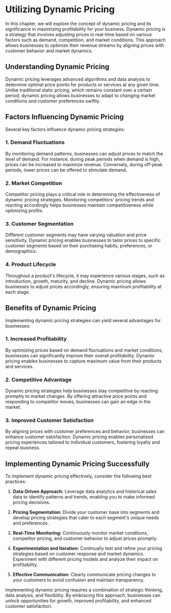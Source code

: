 Utilizing Dynamic Pricing
====================================

In this chapter, we will explore the concept of dynamic pricing and its significance in maximizing profitability for your business. Dynamic pricing is a strategy that involves adjusting prices in real-time based on various factors such as demand, competition, and market conditions. This approach allows businesses to optimize their revenue streams by aligning prices with customer behavior and market dynamics.

Understanding Dynamic Pricing
-----------------------------

Dynamic pricing leverages advanced algorithms and data analysis to determine optimal price points for products or services at any given time. Unlike traditional static pricing, which remains constant over a certain period, dynamic pricing allows businesses to adapt to changing market conditions and customer preferences swiftly.

Factors Influencing Dynamic Pricing
-----------------------------------

Several key factors influence dynamic pricing strategies:

### 1. Demand Fluctuations

By monitoring demand patterns, businesses can adjust prices to match the level of demand. For instance, during peak periods when demand is high, prices can be increased to maximize revenue. Conversely, during off-peak periods, lower prices can be offered to stimulate demand.

### 2. Market Competition

Competitor pricing plays a critical role in determining the effectiveness of dynamic pricing strategies. Monitoring competitors' pricing trends and reacting accordingly helps businesses maintain competitiveness while optimizing profits.

### 3. Customer Segmentation

Different customer segments may have varying valuation and price sensitivity. Dynamic pricing enables businesses to tailor prices to specific customer segments based on their purchasing habits, preferences, or demographics.

### 4. Product Lifecycle

Throughout a product's lifecycle, it may experience various stages, such as introduction, growth, maturity, and decline. Dynamic pricing allows businesses to adjust prices accordingly, ensuring maximum profitability at each stage.

Benefits of Dynamic Pricing
---------------------------

Implementing dynamic pricing strategies can yield several advantages for businesses:

### 1. Increased Profitability

By optimizing prices based on demand fluctuations and market conditions, businesses can significantly improve their overall profitability. Dynamic pricing enables businesses to capture maximum value from their products and services.

### 2. Competitive Advantage

Dynamic pricing strategies help businesses stay competitive by reacting promptly to market changes. By offering attractive price points and responding to competitor moves, businesses can gain an edge in the market.

### 3. Improved Customer Satisfaction

By aligning prices with customer preferences and behavior, businesses can enhance customer satisfaction. Dynamic pricing enables personalized pricing experiences tailored to individual customers, fostering loyalty and repeat business.

Implementing Dynamic Pricing Successfully
-----------------------------------------

To implement dynamic pricing effectively, consider the following best practices:

1. **Data-Driven Approach:** Leverage data analytics and historical sales data to identify patterns and trends, enabling you to make informed pricing decisions.

2. **Pricing Segmentation:** Divide your customer base into segments and develop pricing strategies that cater to each segment's unique needs and preferences.

3. **Real-Time Monitoring:** Continuously monitor market conditions, competitor pricing, and customer behavior to adjust prices promptly.

4. **Experimentation and Iteration:** Continually test and refine your pricing strategies based on customer response and market dynamics. Experiment with different pricing models and analyze their impact on profitability.

5. **Effective Communication:** Clearly communicate pricing changes to your customers to avoid confusion and maintain transparency.

Implementing dynamic pricing requires a combination of strategic thinking, data analysis, and flexibility. By embracing this approach, businesses can unlock opportunities for growth, improved profitability, and enhanced customer satisfaction.
